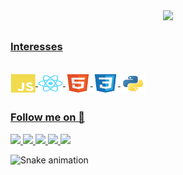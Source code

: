 <div align="center">
  <a href="https://github.com/ragdegoulart">
  <img height="180em" src="https://github-readme-stats.vercel.app/api?username=ragdegoulart&show_icons=true&theme=dracula&include_all_commits=true&count_private=true&border_radius=24"/>
</div>

  
##
  
  
### Interesses
<div style="display: inline_block"><br>
  <img align="center" alt="Rafa-Js" height="30" width="40" src="https://raw.githubusercontent.com/devicons/devicon/master/icons/javascript/javascript-plain.svg">
  <img align="center" alt="Rafa-React" height="30" width="40" src="https://raw.githubusercontent.com/devicons/devicon/master/icons/react/react-original.svg">
  <img align="center" alt="Rafa-HTML" height="30" width="40" src="https://raw.githubusercontent.com/devicons/devicon/master/icons/html5/html5-original.svg">
  <img align="center" alt="Rafa-CSS" height="30" width="40" src="https://raw.githubusercontent.com/devicons/devicon/master/icons/css3/css3-original.svg">
  <img align="center" alt="Rafa-Python" height="30" width="40" src="https://raw.githubusercontent.com/devicons/devicon/master/icons/python/python-original.svg">
 </div>

##

### Follow me on 👋
  
  <div>
  <a href="https://www.behance.net/ragdegoulart" target="_blank" style="border-radius:5px;overflow:hidden;">
    <image src="https://img.shields.io/badge/Behance-1769ff?style=for-the-badge&logo=behance&logoColor=white&border_radius=5">
  </a>
    
  <a href="https://dribbble.com/Ragde_Goulart" target="_blank">
    <img src="https://img.shields.io/badge/Dribbble-EA4C89?style=for-the-badge&logo=dribbble&logoColor=white" target="_blank">
  </a>

  <a href="https://www.linkedin.com/in/ragdegoulart/" target="_blank">
    <img src="https://img.shields.io/badge/-LinkedIn-%230077B5?style=for-the-badge&logo=linkedin&logoColor=white">
  </a>
    
  <a href="https://www.instagram.com/ragde.goulart/" target="_blank">
    <img src="https://img.shields.io/badge/-Instagram-%23E4405F?style=for-the-badge&logo=instagram&logoColor=white" target="_blank">
  </a>
  
  <a href="mailto:goularts@rdesign.art.br">
    <img src="https://img.shields.io/badge/-Gmail-%23333?style=for-the-badge&logo=gmail&logoColor=white" target="_blank">
  </a>
</div>


![Snake animation](https://github.com/ragdegoulart/ragdegoulart/blob/output/github-contribution-grid-snake.svg)
